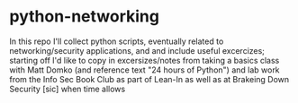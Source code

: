 # python-networking
In this repo I'll collect python scripts, eventually related to networking/security applications, and and include useful excercizes; starting off I'd like to copy in excersizes/notes from taking a basics class with Matt Domko (and reference text "24 hours of Python") and lab work from the Info Sec Book Club as part of Lean-In as well as at Brakeing Down Security [sic] when time allows
